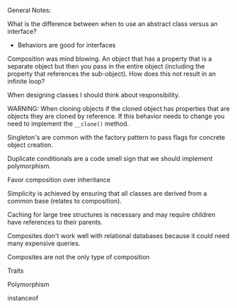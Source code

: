 General Notes:

What is the difference between when to use an abstract class versus an interface?
- Behaviors are good for interfaces

Composition was mind blowing.  An object that has a property that is a separate object but then you pass in the entire object (including the property that references the sub-object).  How does this not result in an infinite loop?

When designing classes I should think about responsibility.

WARNING: When cloning objects if the cloned object has properties that are objects they are cloned by reference.  If this behavior needs to change you need to implement the `__clone()` method.

Singleton's are common with the factory pattern to pass flags for concrete object creation.

Duplicate conditionals are a code smell sign that we should implement polymorphism.

Favor composition over inheritance

Simplicity is achieved by ensuring that all classes are derived from a common base (relates to composition).

Caching for large tree structures is necessary and may require children have references to their parents.

Composites don't work well with relational databases because it could need many expensive queries.

Composites are not the only type of composition

Traits

Polymorphism

instanceof
